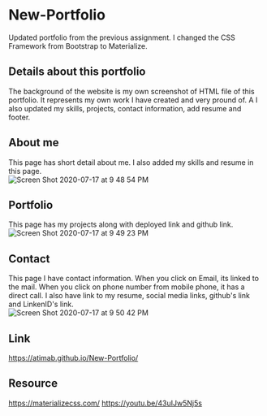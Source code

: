 # New-Portfolio
Updated portfolio from the previous assignment. I changed the CSS Framework from Bootstrap to Materialize.

## Details about this portfolio
The background of the website is my own screenshot of HTML file of this portfolio. It represents my own work I have created and very pround of. A I also updated my skills, projects, contact information, add resume and footer.

## About me
 This page has short detail about me. I also added my skills and resume in this page.<br>
![Screen Shot 2020-07-17 at 9 48 54 PM](https://user-images.githubusercontent.com/64511825/87844309-37bdb900-c879-11ea-95bf-32bfcd5062f8.png)


## Portfolio
This page has my projects along with deployed link and github link.<br>
![Screen Shot 2020-07-17 at 9 49 23 PM](https://user-images.githubusercontent.com/64511825/87844315-43a97b00-c879-11ea-8755-de1002d7794b.png)

## Contact
This page I have contact information. When you click on Email, its linked to the mail. When you click on phone number from mobile phone, it has a direct call. I also have link to my resume, social media links, github's link and LinkenID's link. <br>
![Screen Shot 2020-07-17 at 9 50 42 PM](https://user-images.githubusercontent.com/64511825/87844319-502dd380-c879-11ea-99cc-1362cb78d2c8.png)


## Link
https://atimab.github.io/New-Portfolio/

## Resource
https://materializecss.com/
https://youtu.be/43uIJw5Nj5s


